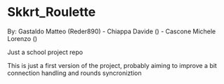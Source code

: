 # Skkrt_Roulette

By: Gastaldo Matteo (Reder890) - Chiappa Davide () - Cascone Michele Lorenzo ()

Just a school project repo

This is just a first version of the project, probably aiming to improve a bit connection handling and rounds syncroniztion
